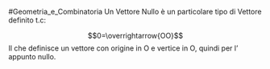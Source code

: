 #Geometria_e_Combinatoria 
Un Vettore Nullo è un particolare tipo di Vettore definito t.c:

$$0=\overrightarrow{OO}$$
Il che definisce un vettore con origine in O e vertice in O, quindi per l’ appunto nullo.